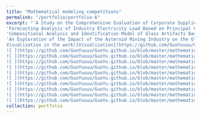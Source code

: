 ```yaml
---
title: "Mathematical modeling competitions"
permalink: "/portfolio/portfolio-6"
excerpt: "'A Study on the Comprehensive Evaluation of Corporate Suppliers and Decision-making on Ordering and Trans-shipment Programs' 
'Forecasting Analysis of Industry Electricity Load Based on Principal Component Regression and ARIMA'
'Compositional Analysis and Identification Model of Glass Artifacts Based on Logistic Regression and Stochastic Prediction'
'An Exploration of the Impact of the Asteroid Mining Industry on the Global Equity Model'
Visualization in the work![Visualization](https://github.com/GuoYuuuu/GuoYu.github.io/blob/master/mathematical/1.png?raw=true)
![ ](https://github.com/GuoYuuuu/GuoYu.github.io/blob/master/mathematical/2.png?raw=true)
![ ](https://github.com/GuoYuuuu/GuoYu.github.io/blob/master/mathematical/3.png?raw=true)
![ ](https://github.com/GuoYuuuu/GuoYu.github.io/blob/master/mathematical/4.png?raw=true)
![ ](https://github.com/GuoYuuuu/GuoYu.github.io/blob/master/mathematical/5.png?raw=true)
![ ](https://github.com/GuoYuuuu/GuoYu.github.io/blob/master/mathematical/6.png?raw=true)
![ ](https://github.com/GuoYuuuu/GuoYu.github.io/blob/master/mathematical/7.png?raw=true)
![ ](https://github.com/GuoYuuuu/GuoYu.github.io/blob/master/mathematical/8.png?raw=true)
![ ](https://github.com/GuoYuuuu/GuoYu.github.io/blob/master/mathematical/9.png?raw=true)
![ ](https://github.com/GuoYuuuu/GuoYu.github.io/blob/master/mathematical/10.png?raw=true)
![ ](https://github.com/GuoYuuuu/GuoYu.github.io/blob/master/mathematical/11.png?raw=true)"
collection: portfolio
---
```

